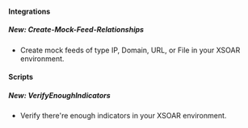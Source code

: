 
#### Integrations
##### New: Create-Mock-Feed-Relationships
- Create mock feeds of type IP, Domain, URL, or File in your XSOAR environment.

#### Scripts
##### New: VerifyEnoughIndicators
- Verify there're enough indicators in your XSOAR environment.
